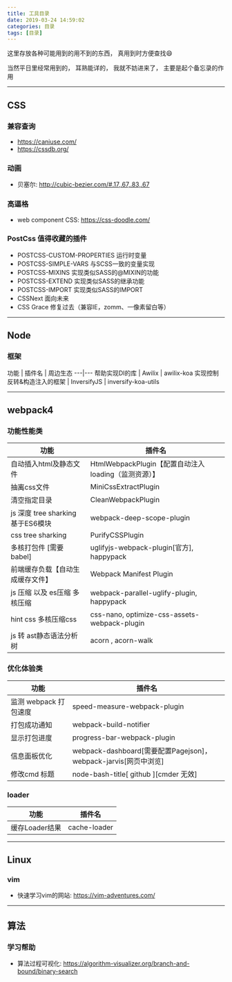 ```yaml
---
title: 工具目录
date: 2019-03-24 14:59:02
categories: 目录
tags: [目录]
---
```


这里存放各种可能用到的用不到的东西， 真用到时方便查找😄

当然平日里经常用到的， 耳熟能详的， 我就不妨进来了， 主要是起个备忘录的作用


***
## CSS
### 兼容查询
* https://caniuse.com/ 
* https://cssdb.org/

### 动画
* 贝塞尔: http://cubic-bezier.com/#.17,.67,.83,.67

### 高逼格
* web component CSS: https://css-doodle.com/

### PostCss 值得收藏的插件
* POSTCSS-CUSTOM-PROPERTIES 运行时变量
* POSTCSS-SIMPLE-VARS 与SCSS一致的变量实现
* POSTCSS-MIXINS 实现类似SASS的@MIXIN的功能
* POSTCSS-EXTEND 实现类似SASS的继承功能
* POSTCSS-IMPORT 实现类似SASS的IMPORT
* CSSNext 面向未来 
* CSS Grace 修复过去（兼容IE，zomm、一像素留白等）

***

## Node
### 框架
功能 | 插件名 | 周边生态
---|---
帮助实现DI的库 | Awilix |  awilix-koa
实现控制反转&构造注入的框架 | InversifyJS |  inversify-koa-utils





***
## webpack4

### 功能性能类

功能 | 插件名
---|---
自动插入html及静态文件 | HtmlWebpackPlugin【配置自动注入loading（监测资源）】
抽离css文件  | MiniCssExtractPlugin
清空指定目录 | CleanWebpackPlugin
js 深度 tree sharking 基于ES6模块 | webpack-deep-scope-plugin 
css tree sharking   | PurifyCSSPlugin
多核打包件 [需要babel]  |  uglifyjs-webpack-plugin[官方], happypack
前端缓存负载【自动生成缓存文件】 |  Webpack Manifest Plugin
js 压缩 以及 es压缩 多核压缩 | webpack-parallel-uglify-plugin, happypack
hint css 多核压缩css | css-nano, optimize-css-assets-webpack-plugin 
js 转 ast静态语法分析树 | acorn , acorn-walk


### 优化体验类
功能 | 插件名
---|---
监测 webpack 打包速度  | speed-measure-webpack-plugin
打包成功通知  | webpack-build-notifier
显示打包进度 | progress-bar-webpack-plugin
信息面板优化 | webpack-dashboard[需要配置Pagejson]， webpack-jarvis[网页中浏览]
修改cmd 标题 | node-bash-title[ github ][cmder 无效]

### loader
功能 | 插件名
---|---
缓存Loader结果 | cache-loader











***

## Linux
### vim
* 快速学习vim的网站: https://vim-adventures.com/

***

## 算法
### 学习帮助
* 算法过程可视化: https://algorithm-visualizer.org/branch-and-bound/binary-search

